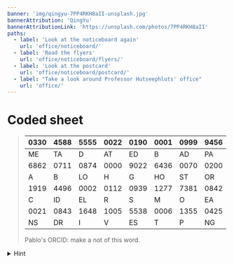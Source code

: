 ```yaml
---
banner: 'img/qingyu-7PP4RKH8aII-unsplash.jpg'
bannerAttribution: 'QingYu'
bannerAttributionLink: 'https://unsplash.com/photos/7PP4RKH8aII'
paths:
  - label: 'Look at the noticeboard again'
    url: 'office/noticeboard/'
  - label: 'Read the flyers'
    url: 'office/noticeboard/flyers/'
  - label: 'Look at the postcard'
    url: 'office/noticeboard/postcard/'
  - label: "Take a look around Professor Hutseephluts' office"
    url: 'office/'
---
```


# Coded sheet

> | 0330 | 4588 | 5555 | 0022 | 0190 | 0001 | 0999 | 9456 |
> | ---- | ---- | ---- | ---- | ---- | ---- | ---- | ---- |
> | ME   | TA   | D    | AT   | ED   | B    | AD   | PA   |
> | 6862 | 0711 | 0874 | 0000 | 9022 | 6436 | 0070 | 0200 |
> | A    | B    | LO   | H    | G    | HO   | ST   | OR   |
> | 1919 | 4496 | 0002 | 0112 | 0939 | 1277 | 7381 | 0842 |
> | C    | ID   | EL   | R    | S    | M    | O    | EA   |
> | 0021 | 0843 | 1648 | 1005 | 5538 | 0006 | 1355 | 0425 |
> | NS   | DR   | I    | V    | ES   | T    | P    | NG   |
>
> Pablo's ORCID: make a not of this word.

<details>
  <summary>Hint</summary>
  <p>An ORCID (Open Researcher and Contributor ID) is a 16-digit code (you can read more about it on a flyer on the
  noticeboard or on the ORCID website). There are a couple of places on the
  noticeboard where you will find a DOI that can be googled, or a direct link,
  that leads to a dataset belonging to Pablo and his colleagues. His ORCID can
  be found by hovering over (or clicking) the ORCID logo by his name and looking
  at the 16-digit code that is a part of the URL. Make a note of Pablo's ORCID
  and use it to decipher the coded sheet.</p>
</details>
